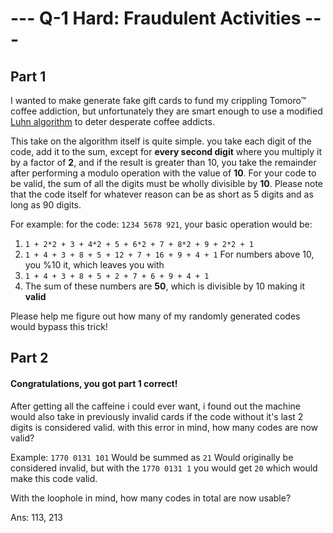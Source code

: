 # --- Q-1 Hard: Fraudulent Activities --- 


## Part 1

I wanted to make generate fake gift cards to fund my crippling Tomoro&trade; coffee addiction, but unfortunately they are smart enough to use a modified [Luhn algorithm](https://en.wikipedia.org/wiki/Luhn_algorithm) to deter desperate coffee addicts. 

This take on the algorithm itself is quite simple. you take each digit of the code, add it to the sum, except for **every second digit** where you multiply it by a factor of **2**, and if the result is greater than 10, you take the remainder after performing a modulo operation with the value of **10**. For your code to be valid, the sum of all the digits must be wholly divisible by **10**. Please note that the code itself for whatever reason can be as short as 5 digits and as long as 90 digits.

For example:
for the code: `1234 5678 921`, your basic operation would be:
1. `1 + 2*2 + 3 + 4*2 + 5 + 6*2 + 7 + 8*2 + 9 + 2*2 + 1`
2. `1 + 4 + 3 + 8 + 5 + 12 + 7 + 16 + 9 + 4 + 1`
For numbers above 10, you %10 it, which leaves you with
3. `1 + 4 + 3 + 8 + 5 + 2 + 7 + 6 + 9 + 4 + 1`
4. The sum of these numbers are **50**, which is divisible by 10 making it **valid**

Please help me figure out how many of my randomly generated codes would bypass this trick!

## Part 2

#### Congratulations, you got part 1 correct!

After getting all the caffeine i could ever want, i found out the machine would also take in previously invalid cards if the code without it's last 2 digits is considered valid. with this error in mind, how many codes are now valid?

Example: 
`1770 0131 101` Would be summed as `21` Would originally be considered invalid, but with the `1770 0131 1` you would get `20` which would make this code valid.

With the loophole in mind, how many codes in total are now usable?

Ans: 113, 213